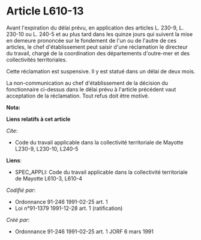 # Article L610-13

Avant l'expiration du délai prévu, en application des articles L. 230-9, L. 230-10 ou L. 240-5 et au plus tard dans les
quinze jours qui suivent la mise en demeure prononcée sur le fondement de l'un ou de l'autre de ces articles, le chef
d'établissement peut saisir d'une réclamation le directeur du travail, chargé de la coordination des départements d'outre-mer
et des collectivités territoriales.

Cette réclamation est suspensive. Il y est statué dans un délai de deux mois.

La non-communication au chef d'établissement de la décision du fonctionnaire ci-dessus dans le délai prévu à l'article
précédent vaut acceptation de la réclamation. Tout refus doit être motivé.

**Nota:**



**Liens relatifs à cet article**

_Cite_:

  - Code du travail applicable dans la collectivité territoriale de Mayotte L230-9, L230-10, L240-5

**Liens**:

  - SPEC_APPLI: Code du travail applicable dans la collectivité territoriale de Mayotte L610-3, L610-4

_Codifié par_:

  - Ordonnance 91-246 1991-02-25 art. 1
  - Loi n°91-1379 1991-12-28 art. 1 (ratification)

_Créé par_:

  - Ordonnance 91-246 1991-02-25 art. 1 JORF 6 mars 1991
